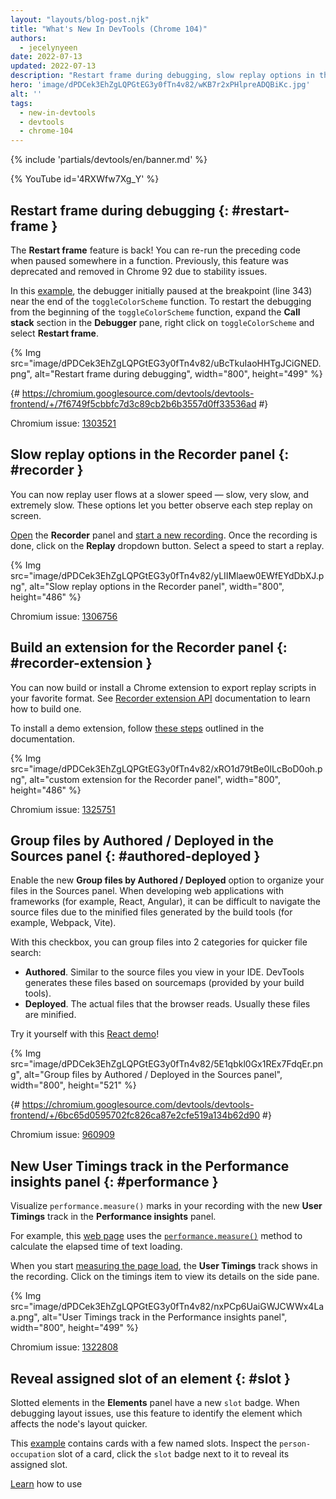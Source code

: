 ```yaml
---
layout: "layouts/blog-post.njk"
title: "What's New In DevTools (Chrome 104)"
authors:
  - jecelynyeen
date: 2022-07-13
updated: 2022-07-13
description: "Restart frame during debugging, slow replay options in the Recorder panel, and more."
hero: 'image/dPDCek3EhZgLQPGtEG3y0fTn4v82/wKB7r2xPHlpreADQBiKc.jpg'
alt: ''
tags:
  - new-in-devtools
  - devtools
  - chrome-104
---
```


{% include 'partials/devtools/en/banner.md' %}

{% YouTube id='4RXWfw7Xg_Y' %}

## Restart frame during debugging {: #restart-frame }

The **Restart frame** feature is back! You can re-run the preceding code when paused somewhere in a function. Previously, this feature was deprecated and removed in Chrome 92 due to stability issues. 

In this [example](https://jec.fyi/), the debugger initially paused at the breakpoint (line 343) near the end of the `toggleColorScheme` function. To restart the debugging from the beginning of the `toggleColorScheme` function, expand the **Call stack** section in the **Debugger** pane, right click on `toggleColorScheme` and select **Restart frame**. 

{% Img src="image/dPDCek3EhZgLQPGtEG3y0fTn4v82/uBcTkuIaoHHTgJCiGNED.png", alt="Restart frame during debugging", width="800", height="499" %}

{# https://chromium.googlesource.com/devtools/devtools-frontend/+/7f6749f5cbbfc7d3c89cb2b6b3557d0ff33536ad #}

Chromium issue: [1303521](https://crbug.com/1303521)


## Slow replay options in the Recorder panel {: #recorder }

You can now replay user flows at a slower speed — slow, very slow, and extremely slow. These options let you better observe each step replay on screen.

[Open](/docs/devtools/recorder/#open) the **Recorder** panel and [start a new recording](/docs/devtools/recorder/#record). Once the recording is done, click on the **Replay** dropdown button. Select a speed to start a replay.

{% Img src="image/dPDCek3EhZgLQPGtEG3y0fTn4v82/yLIIMlaew0EWfEYdDbXJ.png", alt="Slow replay options in the Recorder panel", width="800", height="486" %}

Chromium issue: [1306756](https://crbug.com/1306756)


## Build an extension for the Recorder panel {: #recorder-extension }

You can now build or install a Chrome extension to export replay scripts in your favorite format. See [Recorder extension API](/docs/extensions/reference/devtools_recorder/) documentation to learn how to build one.

To install a demo extension, follow [these steps](https://github.com/puppeteer/replay#create-a-chrome-extension-for-recorder-available-from-chrome-104-onwards) outlined in the documentation. 

{% Img src="image/dPDCek3EhZgLQPGtEG3y0fTn4v82/xRO1d79tBe0ILcBoD0oh.png", alt="custom extension for the Recorder panel", width="800", height="486" %}

Chromium issue: [1325751](https://crbug.com/1325751)


## Group files by Authored / Deployed in the Sources panel {: #authored-deployed }

Enable the new **Group files by Authored / Deployed** option to organize your files in the Sources panel. When developing web applications with frameworks (for example, React, Angular), it can be difficult to navigate the source files due to the minified files generated by the build tools (for example, Webpack, Vite). 
 
With this checkbox, you can group files into 2 categories for quicker file search:
 
- **Authored**. Similar to the source files you view in your IDE. DevTools generates these files based on sourcemaps (provided by your build tools).
- **Deployed**. The actual files that the browser reads. Usually these files are minified.
 
Try it yourself with this [React demo](https://reactjs.org/)!

{% Img src="image/dPDCek3EhZgLQPGtEG3y0fTn4v82/5E1qbkl0Gx1REx7FdqEr.png", alt="Group files by Authored / Deployed in the Sources panel", width="800", height="521" %}

{# https://chromium.googlesource.com/devtools/devtools-frontend/+/6bc65d0595702fc826ca87e2cfe519a134b62d90 #}
 
Chromium issue: [960909](https://crbug.com/960909)


## New User Timings track in the Performance insights panel {: #performance }

Visualize `performance.measure()` marks in your recording with the new **User Timings** track in the **Performance insights** panel.

For example, this [web page](https://jec.fyi/demo/perf-measure) uses the [`performance.measure()`](https://web.dev/usertiming/#calculating-measurements-with-measure()) method to calculate the elapsed time of text loading.

When you start [measuring the page load](/docs/devtools/performance-insights/#record), the **User Timings** track shows in the recording. Click on the timings item to view its details on the side pane.

{% Img src="image/dPDCek3EhZgLQPGtEG3y0fTn4v82/nxPCp6UaiGWJCWWx4Laa.png", alt="User Timings track in the Performance insights panel", width="800", height="499" %}

Chromium issue: [1322808](https://crbug.com/1322808)

 
## Reveal assigned slot of an element {: #slot }

Slotted elements in the **Elements** panel have a new `slot` badge. When debugging layout issues, use this feature to identify the element which affects the node's layout quicker. 

This [example](https://mdn.github.io/web-components-examples/slotted-pseudo-element/) contains cards with a few named slots. Inspect the `person-occupation` slot of a card, click the `slot` badge next to it to reveal its assigned slot.

[Learn](https://developer.mozilla.org/docs/Web/Web_Components/Using_templates_and_slots) how to use [<template>](https://developer.mozilla.org/docs/Web/HTML/Element/template) and [<slot>](https://developer.mozilla.org/docs/Web/HTML/Element/slot) elements to create a flexible template that can then be used to populate the shadow DOM of a web component.

{% Img src="image/dPDCek3EhZgLQPGtEG3y0fTn4v82/7uQGHp9WoMCG1RIAkgIF.png", alt="Reveal assigned slot of an element", width="800", height="486" %}

{# https://chromium.googlesource.com/devtools/devtools-frontend/+/164e238dabefc08018318a981131eedf2e81736b #}

Chromium issue: [1018906](https://crbug.com/1018906)


## Simulate hardware concurrency for Performance recordings {: #simulate }
 
The new **Hardware concurrency** setting in the **Performance** panel allows developers to configure the value reported by `navigator.hardwareConcurrency`.
 
Some applications use `navigator.hardwareConcurrency` to control the degree of parallelism of their application, for example, to control Emscripten pthread pool size. With this feature, developers can test their application performance with different core counts.
 
{% Img src="image/dPDCek3EhZgLQPGtEG3y0fTn4v82/PyykGRv29FZbBKJAwWOW.png", alt="Simulate hardware concurrency for Performance recordings", width="800", height="536" %}

{# https://chromium.googlesource.com/devtools/devtools-frontend/+/b26de259d74a45e700d989ad9178c5e3a8b73145 #}
 
Chromium issue: [1297439](https://crbug.com/1297439)


## Preview non-color value when autocompleting CSS variables {: #css-var }

When autocompleting CSS variables, DevTools now populates the non-color variable with a meaningful value so that you can preview what kind of change the value will have on the node.

{% Img src="image/dPDCek3EhZgLQPGtEG3y0fTn4v82/V4slwNtX9HwLPdAyr8JF.png", alt="Preview non-color value when autocompleting CSS variables", width="800", height="431" %}

{# https://chromium.googlesource.com/devtools/devtools-frontend/+/977cc58cb5654a2b68142ef8ac1b3f9ac2822694 #}

Chromium issue: [1285091](https://crbug.com/1285091)

        
## Identify blocking frames in the Back/forward cache pane {: #bfcache }

The [Back/forward cache](/docs/devtools/application/back-forward-cache/) pane in the **Application** panel has new **frames** section to help you identify blocking frames that may be preventing the page from being eligible for bfcache.

{% Img src="image/dPDCek3EhZgLQPGtEG3y0fTn4v82/UaRYEoYYoXhjSIn9seYK.png", alt="Identify blocking frames in the Back/forward cache pane", width="800", height="486" %}
 
{# https://chromium.googlesource.com/devtools/devtools-frontend/+/897799b24fff0639d483111dd2d957288ba2bd06 #}
 
Chromium issue: [1288158](https://crbug.com/1288158) 
 
 
## Improved autocomplete suggestions for JavaScript objects {: #autocomplete }

The autocompletion for JavaScript object properties now display based on this order:

1. Own enumerable properties
2. Own non-enumerable properties
3. Inherited enumerable properties
4. Inherited non-enumerable properties

Previously, developers found it harder to find relevant properties because the suggestion only favored own properties over inherited properties, and all inherited properties were given equal priority.

{% Img src="image/dPDCek3EhZgLQPGtEG3y0fTn4v82/IvFTcOWrBOTTMRHqn8u4.png", alt="Improved autocomplete suggestions for JavaScript objects", width="800", height="563" %}

{# https://chromium.googlesource.com/devtools/devtools-frontend/+/cee5205ae93c95b1dce49e220b9ebfa8c998d5a6 #}
 
Chromium issue: [1299241](https://crbug.com/1299241)

 
## Sourcemaps improvements {: #sourcemaps }
 
Here are a few fixes on sourcemaps to improve the overall debugging experience:
 
- Breakpoints now work in inline `<script>` with sourceURL annotations.
- The debugger now resolves block scoped variables in the **Scope** view with source maps.
  {% Img src="image/dPDCek3EhZgLQPGtEG3y0fTn4v82/gv9cGnDMF7OVlXPWntII.png", alt="Resolves block scoped variables", width="800", height="532" %}
- The debugger now resolves variables in arrow functions in the **Scope** view with source maps.
  {% Img src="image/dPDCek3EhZgLQPGtEG3y0fTn4v82/CZk0xjwMQAqknkW5G4Xf.png", alt="Resolves variables in arrow functions", width="800", height="479" %}

Chromium issues: [1329113](https://crbug.com/1329113), [1322115](https://crbug.com/1322115)
 
 
## Miscellaneous highlights {: #misc }
 
These are some noteworthy fixes in this release:
 
- Fixed the **Auto-completion** setting for the **Sources** panel. Previously, the auto-complete always on even the setting is disabled. ([1323286](https://crbug.com/1323286))
- Updated the **Manifest** tab in the **Application** panel to parse the latest color scheme format. ([1318305](https://crbug.com/1318305))
- Improved the suggestions for the `<script async>` rendering blocking issues in the **Performance insights** panel. Previously,  DevTools suggested to `add async attribute to the script tag` even though the script is already marked as async. ([1334096](https://crbug.com/1334096))
- The **Performance insights** panel now detects iframes as potential causes for layout shifts. You can view the iframe details in the **Details** pane. ([1328873](https://crbug.com/1328873))
- When [open file](/docs/devtools/resources/#open) in the **Command menu**, the authored files (files generated by sourcemaps) are now ranked higher so they appear above similarly named deployed scripts. ([1312929](https://crbug.com/1312929)) 
 
{% include 'partials/devtools/en/reach-out.md' %}
{% include 'partials/devtools/en/whats-new.md' %}

